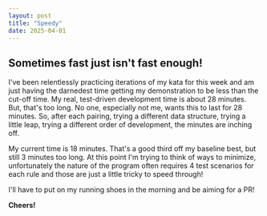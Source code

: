 ```yaml
---
layout: post
title: "Speedy"
date: 2025-04-01
---
```

## Sometimes fast just isn't fast enough!

I've been relentlessly practicing iterations of my kata for this 
week and am just having the darnedest time getting my demonstration 
to be less than the cut-off time. 
My real, test-driven development time is about 28 minutes. But, 
that's too long. No one, especially not me, wants this to last for 
28 minutes. So, after each pairing, trying a different data structure, 
trying a little leap, trying a different order of development, 
the minutes are inching off. 

My current time is 18 minutes. That's a good third off my baseline best, 
but still 3 minutes too long. At this point I'm trying to think of ways 
to minimize, unfortunately the nature of the program often requires 
4 test scenarios for each rule and those are just a little tricky to 
speed through!

I'll have to put on my running shoes in the morning and be aiming for a 
PR!

**Cheers!**